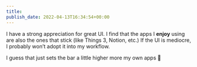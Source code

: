 ```yaml
---
title: 
publish_date: 2022-04-13T16:34:54+00:00
---
```


I have a strong appreciation for great UI. I find that the apps I **enjoy** using are also the ones that stick (like Things 3, Notion, etc.) If the UI is mediocre, I probably won’t adopt it into my workflow.

I guess that just sets the bar a little higher more my own apps 😬

